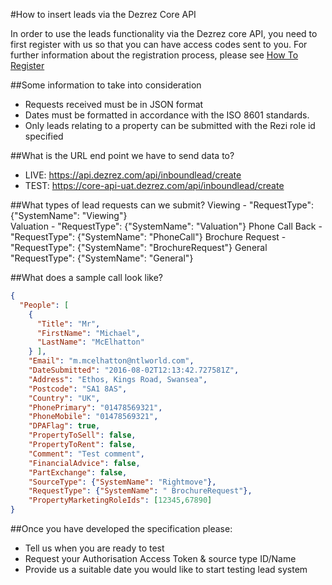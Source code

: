 #How to insert leads via the Dezrez Core API

In order to use the leads functionality via the Dezrez core API, you need to first register with us so that you can have access codes sent to you.
For further information about the registration process, please see [How To Register](https://github.com/dezrez/DezrezCoreAPI/blob/master/HowToRegister.md)

##Some information to take into consideration
* Requests received must be in JSON format
* Dates must be formatted in accordance with the ISO 8601 standards.
* Only leads relating to a property can be submitted with the Rezi role id specified

##What is the URL end point we have to send data to?
* LIVE: https://api.dezrez.com/api/inboundlead/create
* TEST: https://core-api-uat.dezrez.com/api/inboundlead/create

##What types of lead requests can we submit?
Viewing -	"RequestType": {"SystemName": "Viewing"}  
Valuation - "RequestType": {"SystemName": "Valuation"}
Phone Call Back - "RequestType": {"SystemName": "PhoneCall"} 
Brochure Request - "RequestType": {"SystemName": "BrochureRequest"} 
General	"RequestType": {"SystemName": "General"}

##What does a sample call look like?
```json
{ 
  "People": [ 
    { 
      "Title": "Mr", 
      "FirstName": "Michael", 
      "LastName": "McElhatton" 
    } ], 
    "Email": "m.mcelhatton@ntlworld.com", 
    "DateSubmitted": "2016-08-02T12:13:42.727581Z", 
    "Address": "Ethos, Kings Road, Swansea", 
    "Postcode": "SA1 8AS", 
    "Country": "UK", 
    "PhonePrimary": "01478569321", 
    "PhoneMobile": "01478569321", 
    "DPAFlag": true, 
    "PropertyToSell": false, 
    "PropertyToRent": false, 
    "Comment": "Test comment", 
    "FinancialAdvice": false, 
    "PartExchange": false, 
    "SourceType": {"SystemName": "Rightmove"}, 
    "RequestType": {"SystemName": " BrochureRequest"}, 
    "PropertyMarketingRoleIds": [12345,67890]
}
```

##Once you have developed the specification please:
* Tell us when you are ready to test
* Request your Authorisation Access Token & source type ID/Name
* Provide us a suitable date you would like to start testing lead system
